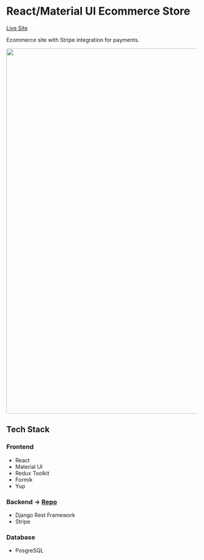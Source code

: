 # React/Material UI Ecommerce Store

[Live Site](https://mui-ecommerce.vercel.app/)

Ecommerce site with Stripe integration for payments.

<img src="public/mui-ecommerce.png" width="960"><br/>

## Tech Stack

### Frontend

- React
- Material UI
- Redux Toolkit
- Formik
- Yup

### Backend → [Repo](https://github.com/ecortesg/drf-ecommerce-api)

- Django Rest Framework
- Stripe

### Database

- PosgreSQL
